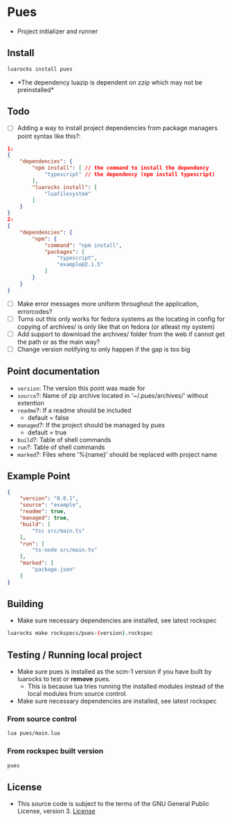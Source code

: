 # Pues
- Project initializer and runner

## Install
```bash
luarocks install pues
```
- \*The dependency luazip is dependent on zzip which may not be preinstalled\*

## Todo
- [ ] Adding a way to install project dependencies from package managers point syntax like this?:
```json
1:
{
    "dependencies": {
        "npm install": [ // the command to install the dependency
            "typescript" // the dependency (npm install typescript)
        ],
        "luarocks install": [
            "luafilesystem"
        ]
    }
}
2:
{
    "dependencies": {
        "npm": {
            "command": "npm install",
            "packages": [
                "typescript",
                "example@2.1.5"
            ]
        }
    }
}
```
- [ ] Make error messages more uniform throughout the application, errorcodes?
- [ ] Turns out this only works for fedora systems as the locating in config for copying of archives/ is only like that on fedora (or atleast my system)
- [ ] Add support to download the archives/ folder from the web if cannot get the path or as the main way?
- [ ] Change version notifying to only happen if the gap is too big

## Point documentation
- `version`: The version this point was made for
- `source`?: Name of zip archive located in '~/.pues/archives/' without extention
- `readme`?: If a readme should be included
    - default = false
- `managed`?: If the project should be managed by pues
    - default = true
- `build`?: Table of shell commands
- `run`?: Table of shell commands
- `marked`?: Files where '%{name}' should be replaced with project name

## Example Point
```json
{
    "version": "0.0.1",
    "source": "example",
    "readme": true,
    "managed": true,
    "build": [
        "tsc src/main.ts"
    ],
    "run": [
        "ts-node src/main.ts"
    ],
    "marked": [
        "package.json"
    ]
}
```

## Building
- Make sure necessary dependencies are installed, see latest rockspec
```bash
luarocks make rockspecs/pues-(version).rockspec
```


## Testing / Running local project
- Make sure pues is installed as the scm-1 version if you have built by luarocks to test or **remove** pues.
    - This is because lua tries running the installed modules instead of the local modules from source control.
- Make sure necessary dependencies are installed, see latest rockspec

### From source control
```bash
lua pues/main.lua
```

### From rockspec built version
```bash
pues
```
## License
- This source code is subject to the terms of the GNU General Public License, version 3. [License](./LICENSE.md)
